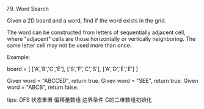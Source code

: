 79. Word Search

Given a 2D board and a word, find if the word exists in the grid.

The word can be constructed from letters of sequentially adjacent cell, where "adjacent" cells are those horizontally or vertically neighboring. The same letter cell may not be used more than once.

Example:

board =
[
	['A','B','C','E'],
  	['S','F','C','S'],
  	['A','D','E','E']
]

Given word = "ABCCED", return true.
Given word = "SEE", return true.
Given word = "ABCB", return false.

tips:
DFS 状态重置 
偏移量数组 边界条件
C的二维数组初始化
